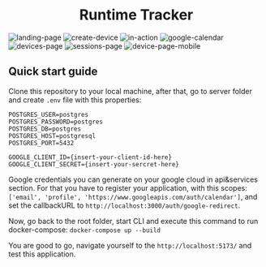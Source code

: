 <div align="center">
  <h1>Runtime Tracker</h1>
</div> 

<div> 
  <img src="https://github.com/thomasbrnf/runtime-tracker/assets/57502071/6a7f2c65-650a-4bd5-a44d-dee867fe15d6" alt="landing-page">
  <img src="https://github.com/thomasbrnf/runtime-tracker/assets/57502071/d2ebb26f-717a-448a-b151-0306c3d2c79f" alt="create-device">
  <img src="https://github.com/thomasbrnf/runtime-tracker/assets/57502071/697725fc-f71f-495f-802d-bed6723dce5a" alt="in-action">
  <img src="https://github.com/thomasbrnf/runtime-tracker/assets/57502071/8930044b-99ec-4689-821d-7feec7624e46" alt="google-calendar">
  <img src="https://github.com/thomasbrnf/runtime-tracker/assets/57502071/6d2f6894-8c6d-48f1-aeee-7da5e181c0e6" alt="devices-page">
  <img src="https://github.com/thomasbrnf/runtime-tracker/assets/57502071/a43dcab3-0de8-42db-b69e-b06e2538ee48" alt="sessions-page">
  <img src="https://github.com/thomasbrnf/runtime-tracker/assets/57502071/5edf78b2-ec5e-4f98-905b-0080b872f8e8" alt="device-page-mobile">
</div>

## Quick start guide

Clone this repository to your local machine, after that, go to server folder and create ```.env``` file with this properties:
```
POSTGRES_USER=postgres
POSTGRES_PASSWORD=postgres
POSTGRES_DB=postgres
POSTGRES_HOST=postgresql
POSTGRES_PORT=5432

GOOGLE_CLIENT_ID={insert-your-client-id-here}
GOOGLE_CLIENT_SECRET={insert-your-sercret-here}
```
Google credentials you can generate on your google cloud in api&services section. For that you have to register your application, with this scopes: ```['email', 'profile', 'https://www.googleapis.com/auth/calendar']```, and set the callbackURL to ```http://localhost:3000/auth/google-redirect```.

Now, go back to the root folder, start CLI and execute this command to run docker-compose: ```docker-compose up --build```

You are good to go, navigate yourself to the ```http://localhost:5173/``` and test this application. 
